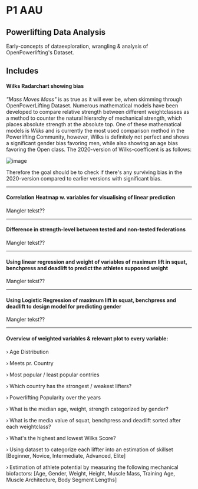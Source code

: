 # P1 AAU 
## **Powerlifting Data Analysis**
Early-concepts of dataexploration, wrangling & analysis of OpenPowerlifting's Dataset. 


## Includes
#### Wilks Radarchart showing bias

*"Mass Moves Mass"* is as true as it will ever be, when skimming through OpenPowerLifting Dataset. Numerous mathematical models have been developed to compare relative strength between different weightclasses as a method to counter the natural hierarchy of mechanical strength, which places absolute strength at the absolute top. One of these mathematical models is *Wilks* and is currently the most used comparison method in the Powerlifting Community, however, Wilks is definitely not perfect and shows a significant gender bias favoring men, while also showing an age bias favoring the Open class. The 2020-version of Wilks-coefficent is as follows:

![image](https://user-images.githubusercontent.com/81325221/146180752-8051460f-c5ac-478a-8000-c22408d30718.png)

Therefore the goal should be to check if there's any surviving bias in the 2020-version compared to earlier versions with significant bias.

---

#### Correlation Heatmap w. variables for visualising of linear prediction

Mangler tekst??

---

#### Difference in strength-level between tested and non-tested federations

Mangler tekst??

---

#### Using linear regression and weight of variables of maximum lift in squat, benchpress and deadlift to predict the athletes supposed weight

Mangler tekst??

---

#### Using Logistic Regression of maximum lift in squat, benchpress and deadlift to design model for predicting gender

Mangler tekst??

---

#### Overview of weighted variables & relevant plot to every variable:

› Age Distribution 

› Meets pr. Country

› Most popular / least popular contries

› Which country has the strongest / weakest lifters?

› Powerlifting Popularity over the years

› What is the median age, weight, strength categorized by gender?

› What is the media value of squat, benchpress and deadlift sorted after each weightclass?

› What's the highest and lowest Wilks Score?

› Using dataset to categorize each liffter into an estimation of skillset [Beginner, Novice, Intermediate, Advanced, Elite]

› Estimation of athlete potential by measuring the following mechanical biofactors: [Age, Gender, Weight, Height, Muscle Mass, Training Age, Muscle Architecture, Body Segment Lengths]

